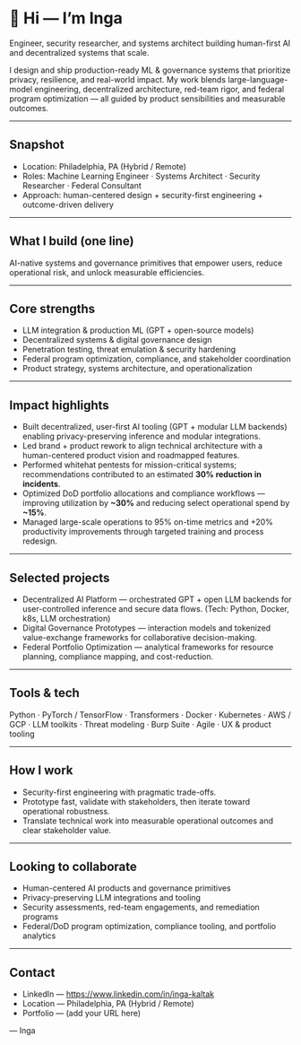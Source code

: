 # 👋 Hi — I’m Inga
Engineer, security researcher, and systems architect building human-first AI and decentralized systems that scale.

I design and ship production-ready ML & governance systems that prioritize privacy, resilience, and real-world impact. My work blends large-language-model engineering, decentralized architecture, red-team rigor, and federal program optimization — all guided by product sensibilities and measurable outcomes.

---

## Snapshot
- Location: Philadelphia, PA (Hybrid / Remote)  
- Roles: Machine Learning Engineer · Systems Architect · Security Researcher · Federal Consultant  
- Approach: human-centered design + security-first engineering + outcome-driven delivery

---

## What I build (one line)
AI-native systems and governance primitives that empower users, reduce operational risk, and unlock measurable efficiencies.

---

## Core strengths
- LLM integration & production ML (GPT + open-source models)  
- Decentralized systems & digital governance design  
- Penetration testing, threat emulation & security hardening  
- Federal program optimization, compliance, and stakeholder coordination  
- Product strategy, systems architecture, and operationalization

---

## Impact highlights
- Built decentralized, user-first AI tooling (GPT + modular LLM backends) enabling privacy-preserving inference and modular integrations.  
- Led brand + product rework to align technical architecture with a human-centered product vision and roadmapped features.  
- Performed whitehat pentests for mission-critical systems; recommendations contributed to an estimated **30% reduction in incidents**.  
- Optimized DoD portfolio allocations and compliance workflows — improving utilization by **~30%** and reducing select operational spend by **~15%**.  
- Managed large-scale operations to 95% on-time metrics and +20% productivity improvements through targeted training and process redesign.

---

## Selected projects
- Decentralized AI Platform — orchestrated GPT + open LLM backends for user-controlled inference and secure data flows. (Tech: Python, Docker, k8s, LLM orchestration)  
- Digital Governance Prototypes — interaction models and tokenized value-exchange frameworks for collaborative decision-making.  
- Federal Portfolio Optimization — analytical frameworks for resource planning, compliance mapping, and cost-reduction.

---

## Tools & tech
Python · PyTorch / TensorFlow · Transformers · Docker · Kubernetes · AWS / GCP · LLM toolkits · Threat modeling · Burp Suite · Agile · UX & product tooling

---

## How I work
- Security-first engineering with pragmatic trade-offs.  
- Prototype fast, validate with stakeholders, then iterate toward operational robustness.  
- Translate technical work into measurable operational outcomes and clear stakeholder value.

---

## Looking to collaborate
- Human-centered AI products and governance primitives  
- Privacy-preserving LLM integrations and tooling  
- Security assessments, red-team engagements, and remediation programs  
- Federal/DoD program optimization, compliance tooling, and portfolio analytics

---

## Contact
- LinkedIn — https://www.linkedin.com/in/inga-kaltak  
- Location — Philadelphia, PA (Hybrid / Remote)  
- Portfolio — (add your URL here)

— Inga 
